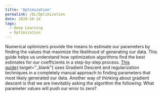 ```yaml
---
title: 'Optimization'
permalink: /DL/Optimization
date: 2020-10-14
tags:
  - Deep Learning
  - Optimization
---
```



Numerical optimizers provide the means to estimate our parameters by finding the values that maximize the likelihood of generating our data. This guide helps us understand how optimization algorithms find the best estimates for our coefficients in a step-by-step process. [This guide](/deep_learning/optimization.html){:target="_blank"} uses Gradient Descent and regularization techniques in a completely manual approach to finding parameters that most likely generated our data. Another way of thinking about gradient descent is that we are inevitably asking the algorithm the following: What parameter values will push our error to zero?
